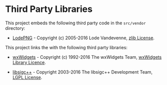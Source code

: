 Third Party Libraries
=====================

This project embeds the following third party code in the `src/vendor`
directory:

 * [LodePNG](http://lodev.org/lodepng/) -
   Copyright (c) 2005-2016 Lode Vandevenne,
   [zlib License](https://opensource.org/licenses/Zlib]).


This project links the with the following third party libraries:

 * [wxWidgets](https://wxwidgets.org/) -
   Copyright (c) 1992-2016 The wxWidgets Team,
   [wxWidgets Library Licence](https://wxwidgets.org/about/licence/).

 * [libsigc++](http://libsigc.sourceforge.net) -
   Copyright 2003-2016 The libsigc++ Development Team,
   [LGPL License](http://libsigc.sourceforge.net/license.shtml).

